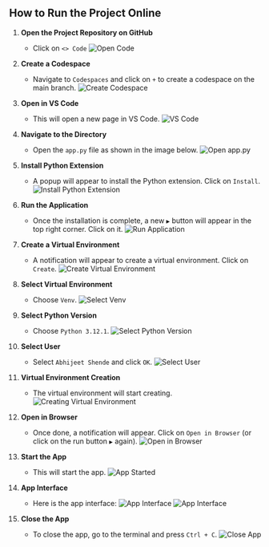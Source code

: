 ## How to Run the Project Online

1. **Open the Project Repository on GitHub**
   - Click on `<> Code`
   ![Open Code](temp/image.png)

2. **Create a Codespace**
   - Navigate to `Codespaces` and click on `+` to create a codespace on the main branch.
   ![Create Codespace](temp/image-1.png)

3. **Open in VS Code**
   - This will open a new page in VS Code.
   ![VS Code](temp/image-2.png)

4. **Navigate to the Directory**
   - Open the `app.py` file as shown in the image below.
   ![Open app.py](temp/image-3.png)

5. **Install Python Extension**
   - A popup will appear to install the Python extension. Click on `Install`.
   ![Install Python Extension](temp/image-4.png)

6. **Run the Application**
   - Once the installation is complete, a new `▶️` button will appear in the top right corner. Click on it.
   ![Run Application](temp/image-5.png)

7. **Create a Virtual Environment**
   - A notification will appear to create a virtual environment. Click on `Create`.
   ![Create Virtual Environment](temp/image-6.png)

8. **Select Virtual Environment**
   - Choose `Venv`.
   ![Select Venv](temp/image-8.png)

9. **Select Python Version**
   - Choose `Python 3.12.1`.
   ![Select Python Version](temp/image-9.png)

10. **Select User**
    - Select `Abhijeet Shende` and click `OK`.
    ![Select User](temp/image-10.png)

11. **Virtual Environment Creation**
    - The virtual environment will start creating.
    ![Creating Virtual Environment](temp/image-11.png)

12. **Open in Browser**
    - Once done, a notification will appear. Click on `Open in Browser` (or click on the run button `▶️` again).
    ![Open in Browser](temp/image-12.png)

13. **Start the App**
    - This will start the app.
    ![App Started](temp/image-13.png)

14. **App Interface**
    - Here is the app interface:
    ![App Interface](temp/image-14.png)
    ![App Interface](temp/image-15.png)

15. **Close the App**
    - To close the app, go to the terminal and press `Ctrl + C`.
    ![Close App](temp/image-16.png)